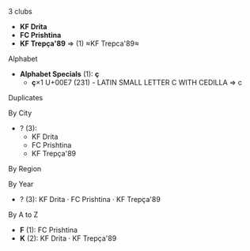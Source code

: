 3 clubs

- **KF Drita**
- **FC Prishtina**
- **KF Trepça'89** ⇒ (1) ≈KF Trepca'89≈




Alphabet

- **Alphabet Specials** (1):  **ç** 
  - **ç**×1 U+00E7 (231) - LATIN SMALL LETTER C WITH CEDILLA ⇒ c




Duplicates





By City

- ? (3): 
  - KF Drita 
  - FC Prishtina 
  - KF Trepça'89 




By Region





By Year

- ? (3):   KF Drita · FC Prishtina · KF Trepça'89






By A to Z

- **F** (1): FC Prishtina
- **K** (2): KF Drita · KF Trepça'89




